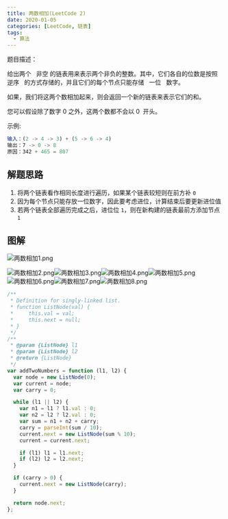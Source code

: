 ```yaml
---
title: 两数相加(LeetCode 2)
date: 2020-01-05
categories: [LeetCode, 链表]
tags:
  - 算法
---
```


题目描述：

给出两个   非空 的链表用来表示两个非负的整数。其中，它们各自的位数是按照   逆序   的方式存储的，并且它们的每个节点只能存储   一位   数字。

如果，我们将这两个数相加起来，则会返回一个新的链表来表示它们的和。

您可以假设除了数字 0 之外，这两个数都不会以 0  开头。

示例:

```javascript
输入：(2 -> 4 -> 3) + (5 -> 6 -> 4)
输出：7 -> 0 -> 8
原因：342 + 465 = 807
```

## 解题思路

1. 将两个链表看作相同长度进行遍历，如果某个链表较短则在前方补 `0`
2. 因为每个节点只能存放一位数字，因此要考虑进位，计算结束后要更新进位值
3. 若两个链表全部遍历完成之后，进位位 `1`，则在新构建的链表最前方添加节点 `1`

## 图解

![两数相加1.png](https://cdn.nlark.com/yuque/0/2020/png/732231/1608705678789-52782829-c6a7-4d0c-a933-22302eb65a58.png#align=left&display=inline&height=720&margin=%5Bobject%20Object%5D&name=%E4%B8%A4%E6%95%B0%E7%9B%B8%E5%8A%A01.png&originHeight=720&originWidth=1280&size=62761&status=done&style=none&width=1280)

![两数相加2.png](https://cdn.nlark.com/yuque/0/2020/png/732231/1608705699258-07dabd94-8156-4d09-8a2d-b1b14d1da3bb.png#align=left&display=inline&height=720&margin=%5Bobject%20Object%5D&name=%E4%B8%A4%E6%95%B0%E7%9B%B8%E5%8A%A02.png&originHeight=720&originWidth=1280&size=68090&status=done&style=none&width=1280)![两数相加3.png](https://cdn.nlark.com/yuque/0/2020/png/732231/1608705699970-21abffba-e300-40f8-9a10-bdcb4521a4e1.png#align=left&display=inline&height=720&margin=%5Bobject%20Object%5D&name=%E4%B8%A4%E6%95%B0%E7%9B%B8%E5%8A%A03.png&originHeight=720&originWidth=1280&size=54656&status=done&style=none&width=1280)![两数相加4.png](https://cdn.nlark.com/yuque/0/2020/png/732231/1608705700789-28d4b832-dbeb-4310-ae08-edb570e72d00.png#align=left&display=inline&height=720&margin=%5Bobject%20Object%5D&name=%E4%B8%A4%E6%95%B0%E7%9B%B8%E5%8A%A04.png&originHeight=720&originWidth=1280&size=71083&status=done&style=none&width=1280)![两数相加5.png](https://cdn.nlark.com/yuque/0/2020/png/732231/1608705701595-cb7dadbc-7456-4e9c-896f-1c9ad3618046.png#align=left&display=inline&height=720&margin=%5Bobject%20Object%5D&name=%E4%B8%A4%E6%95%B0%E7%9B%B8%E5%8A%A05.png&originHeight=720&originWidth=1280&size=59896&status=done&style=none&width=1280)![两数相加6.png](https://cdn.nlark.com/yuque/0/2020/png/732231/1608705702272-92a26250-6946-446d-874c-29599f3fcfb1.png#align=left&display=inline&height=720&margin=%5Bobject%20Object%5D&name=%E4%B8%A4%E6%95%B0%E7%9B%B8%E5%8A%A06.png&originHeight=720&originWidth=1280&size=79093&status=done&style=none&width=1280)![两数相加7.png](https://cdn.nlark.com/yuque/0/2020/png/732231/1608705702916-4630f039-5f75-4459-a57d-ef47057d7a4f.png#align=left&display=inline&height=720&margin=%5Bobject%20Object%5D&name=%E4%B8%A4%E6%95%B0%E7%9B%B8%E5%8A%A07.png&originHeight=720&originWidth=1280&size=66975&status=done&style=none&width=1280)![两数相加8.png](https://cdn.nlark.com/yuque/0/2020/png/732231/1608705703784-25a9e03a-2f9a-464a-ab8c-63270b9f3b2a.png#align=left&display=inline&height=720&margin=%5Bobject%20Object%5D&name=%E4%B8%A4%E6%95%B0%E7%9B%B8%E5%8A%A08.png&originHeight=720&originWidth=1280&size=79347&status=done&style=none&width=1280)

```javascript
/**
 * Definition for singly-linked list.
 * function ListNode(val) {
 *     this.val = val;
 *     this.next = null;
 * }
 */
/**
 * @param {ListNode} l1
 * @param {ListNode} l2
 * @return {ListNode}
 */
var addTwoNumbers = function (l1, l2) {
  var node = new ListNode(0);
  var current = node;
  var carry = 0;

  while (l1 || l2) {
    var n1 = l1 ? l1.val : 0;
    var n2 = l2 ? l2.val : 0;
    var sum = n1 + n2 + carry;
    carry = parseInt(sum / 10);
    current.next = new ListNode(sum % 10);
    current = current.next;

    if (l1) l1 = l1.next;
    if (l2) l2 = l2.next;
  }

  if (carry > 0) {
    current.next = new ListNode(carry);
  }

  return node.next;
};
```
